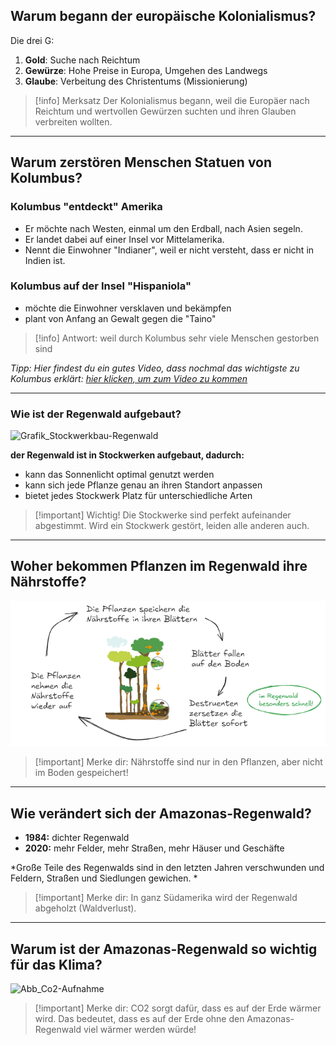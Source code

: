 ## Warum begann der europäische Kolonialismus?

Die drei G:

1. **Gold**: Suche nach Reichtum
2. **Gewürze**: Hohe Preise in Europa, Umgehen des Landwegs
3. **Glaube**: Verbeitung des Christentums (Missionierung)

>[!info] Merksatz
>Der Kolonialismus begann, weil die Europäer nach Reichtum und wertvollen Gewürzen suchten und ihren Glauben verbreiten wollten. 


---

## Warum zerstören Menschen Statuen von Kolumbus?

### Kolumbus "entdeckt" Amerika

- Er möchte nach Westen, einmal um den Erdball, nach Asien segeln.
- Er landet dabei auf einer Insel vor Mittelamerika.
- Nennt die Einwohner "Indianer", weil er nicht versteht, dass er nicht in Indien ist. 
  
### Kolumbus auf der Insel "Hispaniola"

- möchte die Einwohner versklaven und bekämpfen
- plant von Anfang an Gewalt gegen die "Taino"

>[!info] Antwort:
>weil durch Kolumbus sehr viele Menschen gestorben sind


*Tipp: Hier findest du ein gutes Video, dass nochmal das wichtigste zu Kolumbus erklärt: [hier klicken, um zum Video zu kommen](https://www.planet-wissen.de/geschichte/neuzeit/entdeckung_amerikas/index.html)*

---

### Wie ist der Regenwald aufgebaut?


![Grafik_Stockwerkbau-Regenwald](Grafik_Stockwerkbau-Regenwald.png)

**der Regenwald ist in Stockwerken aufgebaut, dadurch:**
- kann das Sonnenlicht optimal genutzt werden
- kann sich jede Pflanze genau an ihren Standort anpassen
- bietet jedes Stockwerk Platz für unterschiedliche Arten

>[!important] Wichtig!
>Die Stockwerke sind perfekt aufeinander abgestimmt. Wird ein Stockwerk gestört, leiden alle anderen auch. 

---

## Woher bekommen Pflanzen im Regenwald ihre Nährstoffe?

![Abb_Nährstoffkreislauf](Abb_Nährstoffkreislauf.png)

>[!important] Merke dir: 
>Nährstoffe sind nur in den Pflanzen, aber nicht im Boden gespeichert!

---

## Wie verändert sich der Amazonas-Regenwald?

- **1984:** dichter Regenwald
- **2020:** mehr Felder, mehr Straßen, mehr Häuser und Geschäfte

*Große Teile des Regenwalds sind in den letzten Jahren verschwunden und Feldern, Straßen und Siedlungen gewichen. *

>[!important] Merke dir: 
>In ganz Südamerika wird der Regenwald abgeholzt (Waldverlust).

---

## Warum ist der Amazonas-Regenwald so wichtig für das Klima?

![Abb_Co2-Aufnahme](Abb_Co2-Aufnahme.png)

>[!important] Merke dir:
>CO2 sorgt dafür, dass es auf der Erde wärmer wird. 
>Das bedeutet, dass es auf der Erde ohne den Amazonas-Regenwald viel wärmer werden würde!

